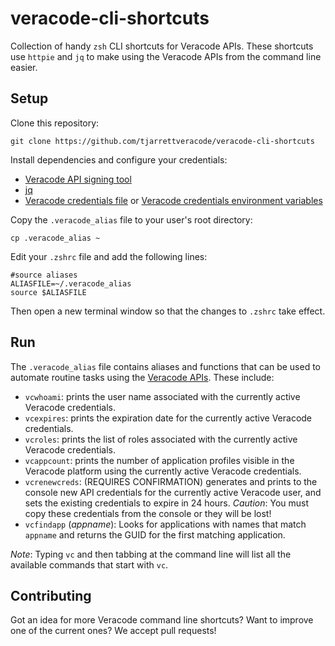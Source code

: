 # veracode-cli-shortcuts

Collection of handy `zsh` CLI shortcuts for Veracode APIs. These shortcuts use `httpie` and `jq` to make using the Veracode APIs from the command line easier.

## Setup

Clone this repository:

```shell
git clone https://github.com/tjarrettveracode/veracode-cli-shortcuts
```

Install dependencies and configure your credentials:

* [Veracode API signing tool](https://docs.veracode.com/r/t_install_api_authen)
* [jq](https://stedolan.github.io/jq/download/)
* [Veracode credentials file](https://docs.veracode.com/r/c_configure_api_cred_file) or [Veracode credentials environment variables](https://docs.veracode.com/r/t_store_creds_linux_env)

Copy the `.veracode_alias` file to your user's root directory:

```shell
cp .veracode_alias ~
```
Edit your `.zshrc` file and add the following lines:

```shell
#source aliases
ALIASFILE=~/.veracode_alias
source $ALIASFILE
```

Then open a new terminal window so that the changes to `.zshrc` take effect.

## Run

The `.veracode_alias` file contains aliases and functions that can be used to automate routine tasks using the [Veracode APIs](https://docs.veracode.com/r/c_gettingstarted). These include:

* `vcwhoami`: prints the user name associated with the currently active Veracode credentials.
* `vcexpires`: prints the expiration date for the currently active Veracode credentials.
* `vcroles`: prints the list of roles associated with the currently active Veracode credentials.
* `vcappcount`: prints the number of application profiles visible in the Veracode platform using the currently active Veracode credentials.
* `vcrenewcreds`: (REQUIRES CONFIRMATION) generates and prints to the console new API credentials for the currently active Veracode user, and sets the existing credentials to expire in 24 hours. *Caution*: You must copy these credentials from the console or they will be lost!
* `vcfindapp` (*appname*): Looks for applications with names that match `appname` and returns the GUID for the first matching application.

*Note*: Typing `vc` and then tabbing at the command line will list all the available commands that start with `vc`.

## Contributing

Got an idea for more Veracode command line shortcuts? Want to improve one of the current ones? We accept pull requests!
